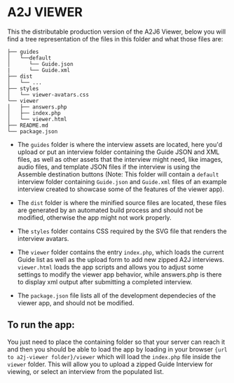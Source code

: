 A2J VIEWER
==========

This the distributable production version of the A2J6 Viewer, below you will find a tree representation of the files in this folder and what those files are:

```
├── guides
│   └──default
│      └── Guide.json
|      └── Guide.xml
├── dist
│   └── ...
├── styles
│   └── viewer-avatars.css
└── viewer
│   ├── answers.php
│   ├── index.php  
│   └── viewer.html
├── README.md
└── package.json
```

* The `guides` folder is where the interview assets are located, here you'd upload or put an interview folder containing the Guide JSON and XML files, as well as other assets that the interview might need, like images, audio files, and template JSON files if the interview is using the Assemble destination buttons (Note: This folder will contain a `default` interview folder containing `Guide.json` and `Guide.xml` files of an example interview created to showcase some of the features of the viewer app).

* The `dist` folder is where the minified source files are located, these files
are generated by an automated build process and should not be modified, otherwise the app might not work properly.

* The `styles` folder contains CSS required by the SVG file that renders the
interview avatars.

* The `viewer` folder contains the entry `index.php`, which loads the current Guide list as well as the upload form to add new zipped A2J interviews.  `viewer.html` loads the app scripts and allows you to adjust some settings to modify the viewer app behavior, while answers.php is there to display xml output after submitting a completed interview.

* The `package.json` file lists all of the development dependecies of the viewer app, and should not be modified.


## To run the app:

You just need to place the containing folder so that your server can reach it
and then you should be able to load the app by loading in your browser
`{url to a2j-viewer folder}/viewer` which will load the `index.php` file inside the `viewer` folder.  This will allow you to upload a zipped Guide Interview for viewing, or select an interview from the populated list.

